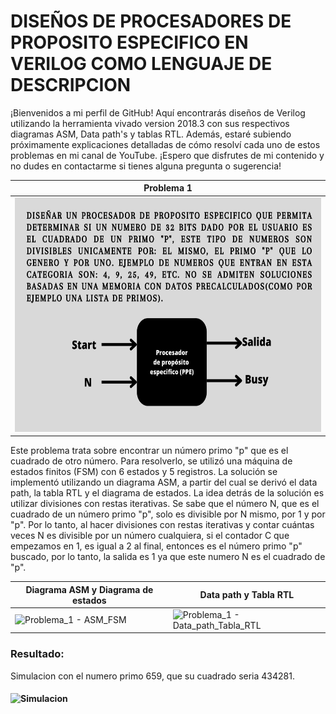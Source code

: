 # DISEÑOS DE PROCESADORES DE PROPOSITO ESPECIFICO EN VERILOG COMO LENGUAJE DE DESCRIPCION 

¡Bienvenidos a mi perfil de GitHub! Aquí encontrarás diseños de Verilog utilizando la herramienta vivado version 2018.3 con sus respectivos diagramas ASM, Data path's y tablas RTL. Además, estaré subiendo próximamente explicaciones detalladas de cómo resolví cada uno de estos problemas en mi canal de YouTube. ¡Espero que disfrutes de mi contenido y no dudes en contactarme si tienes alguna pregunta o sugerencia!

| Problema 1 |
|---|
| <a href="https://github.com/overjamaya/verilog_designs/tree/main" target="_blank"> <img src="/Problema_1/Descripcion_problema_1.png" width="681" height="375"/></a> |

Este problema trata sobre encontrar un número primo "p" que es el cuadrado de otro número. Para resolverlo, se utilizó una máquina de estados finitos (FSM) con 6 estados y 5 registros. La solución se implementó utilizando un diagrama ASM, a partir del cual se derivó el data path, la tabla RTL y el diagrama de estados.
La idea detrás de la solución es utilizar divisiones con restas iterativas. Se sabe que el número N, que es el cuadrado de un número primo "p", solo es divisible por N mismo, por 1 y por "p". Por lo tanto, al hacer divisiones con restas iterativas y contar cuántas veces N es divisible por un número cualquiera, si el contador C que empezamos en 1, es igual a 2 al final, entonces es el número primo "p" buscado, por lo tanto, la salida es 1 ya que este numero N es el cuadrado de "p".

| Diagrama ASM y Diagrama de estados  | Data path y Tabla RTL  |
|---|---|
| ![Problema_1 - ASM_FSM](https://user-images.githubusercontent.com/74619261/210031988-376ecdad-9dd6-47d8-96f1-f4383e40dbd6.png) | ![Problema_1 - Data_path_Tabla_RTL](https://user-images.githubusercontent.com/74619261/210032001-6d1c60c8-057d-4bec-9ed9-b14ddc3c92ed.png)  |

### Resultado:

Simulacion con el numero primo 659, que su cuadrado seria 434281.

#### ![Simulacion](https://user-images.githubusercontent.com/74619261/210030219-0d645189-c9c3-4e4a-9f9d-e1fdd0b883a3.png)



